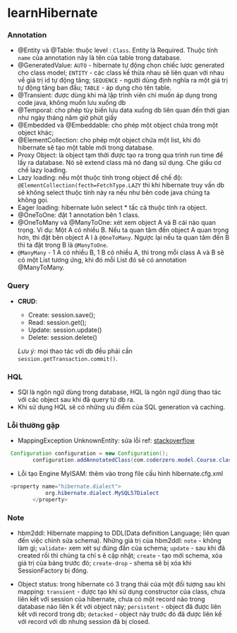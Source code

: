 # learnHibernate

### Annotation

- @Entity và @Table: thuộc level : `Class`. Entity là Required. Thuộc tính `name` của annotation này là tên của table trong database. 
- @GeneratedValue: `AUTO` - hibernate tự động chọn chiếc lược generated cho class model;
`ENTITY` - các class kế thừa nhau sẽ liên quan với nhau về giá trị id tự động tăng;
`SEQUENCE` - người dùng định nghĩa ra một giá trị tự động tăng ban đầu;
`TABLE`  - áp dụng cho tên table.
- @Transient: được dùng khi mà lập trình viên chỉ muốn áp dụng trong code java, không muốn lưu xuống db
- @Temporal: cho phép tùy biến lưu data xuống db liên quan đến thời gian như ngày tháng năm giờ phút giấy
- @Embedded và @Embeddable: cho phép một object chứa trong một object khác;
- @ElementCollection: cho phép một object chứa một list, khi đó hibernate sẽ tạo một table mới trong database.
- Proxy Object: là object tạm thời được tạo ra trong qua trình run time để lấy ra database. Nó sẽ extend class mà nó đang sử dụng.
Che giấu cơ chế lazy loading.
- Lazy loading: nếu một thuộc tính trong object để chế độ: `@ElementCollection(fecth=FetchType.LAZY` thì khi hibernate truy vấn db sẽ không select
 thuộc tính này ra nếu như bên code java chúng ta không gọi.
- Eager loading: hibernate luôn select * tấc cả thuộc tính ra object.
- @OneToOne: đặt 1 annotation bên 1 class.
- @OneToMany và @ManyToOne: xét xem object A và B cái nào quan trọng. Ví dụ: Một A có nhiều B. Nếu ta quan tâm đến object A quan trọng hơn, thì đặt
 bên
 object
 A l
à `@OneToMany`. Ngược lại nếu ta quan tâm đến B thì ta đặt trong B là `@ManyToOne`.
- `@ManyMany` - 1 A có nhiều B, 1 B có nhiều A, thì trong mỗi class A và B sẽ có một List tương ứng, khi đó mỗi List đó sẽ có annotation @ManyToMany.


### Query 
- **CRUD**: 
    - Create: session.save();
    - Read: session.get();
    - Update: session.update()
    - Delete: session.delete()
    
   *Lưu ý:* mọi thao tác với db đều phải cần `session.getTransaction.commit()`.

### HQL

- SQl là ngôn ngữ dùng trong database, HQL là ngôn ngữ dùng thao tác với các object sau khi đã query từ db ra.
- Khi sử dụng HQL sẽ có những ưu điểm của SQL generation và caching.
### Lỗi thường gặp

- MappingException UnknownEntity: sửa lỗi ref: [stackoverflow](https://stackoverflow.com/a/34519170)

```java
 Configuration configuration = new Configuration();
        configuration.addAnnotatedClass(com.coderzero.model.Course.class);
```
- Lỗi tạo Engine MyISAM: thêm vào trong file cấu hình hibernate.cfg.xml
```java
 <property name="hibernate.dialect">
            org.hibernate.dialect.MySQL57Dialect
        </property>
```
### Note

- hbm2ddl: Hibernate mapping to DDL(Data definition Language; liên quan đến việc chỉnh sửa schema).
Những giá trị của hbm2ddl: `note` - không làm gì; `validate`- xem xét sự đúng đắn của schema; `update` - sau khi đã created rồi thì chúng ta chỉ s
ẽ cập nhật; `create` - tạo mới schema, xóa giá trị của bảng trước đó; `create-drop` - shema sẽ bị xóa khi SessionFactory bị đóng.

- Object status: trong hibernate có 3 trạng thái của một đối tượng sau khi mapping:
`transient` - được tạo khi sử dụng constructor của class, chưa liên kết với session của hibernate, chưa có một record nào trong database nào liên k
ết với object này; `persistent` - object đã được liên kết với record trong db; `detacked` - object này trước đó đã được liên kế với record với db
 nhưng session đã bị closed.